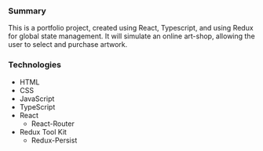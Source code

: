 ### Summary  
This is a portfolio project, created using React, Typescript, and using Redux for global state management. It will simulate an online art-shop, allowing the user to select and purchase artwork.
  
### Technologies  
* HTML  
* CSS  
* JavaScript  
* TypeScript  
* React  
  - React-Router  
* Redux Tool Kit  
  - Redux-Persist  